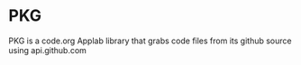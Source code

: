 # PKG
PKG is a code.org Applab library that grabs code files from its github source using api.github.com
